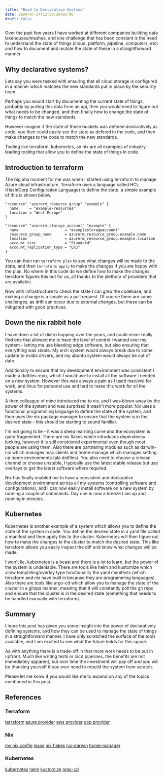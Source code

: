 ```yaml
---
title: "Road to Declarative Systems"
date: 2024-07-27T12:50:29+02:00
draft: false
---
```


Over the past few years I have worked at different companies building data lakehouses/meshes, and one challenge that has been constant is the need to understand the state of things (cloud, platform, pipeline, computers, etc) and how to document and mutate the state of these in a straightforward manner.

## Why declarative systems?

Lets say you were tasked with ensuring that all cloud storage is configured in a manner which matches the new standards put in place by the security team.

Perhaps you would start by documenting the current state of things, probably by polling this data from an api, then you would need to figure out what needs to be changed, and then finally how to change the state of things to match the new standards.

However imagine if the state of these buckets was defined declaratively as code, you then could easily see the state as defined in the code, and then make changes to the code to match the new standards.

Tooling like terraform, kubernetes, an nix are all examples of industry leading tooling that allow you to define the state of things in code.

## Introduction to terraform

The big aha moment for me was when I started using terraform to manage Azure cloud infrastructure. Terraform uses a language called HCL (HashiCorp Configuration Language) to define the state, a simple example of this is shown below.

```hcl
"resource" "azurerm_resource_group" "example" {
  name     = "example-resources"
  location = "West Europe"
}

"resource" "azurerm_storage_account" "example" {
  name                     = "examplestorageaccount"
  resource_group_name      = azurerm_resource_group.example.name
  location                 = azurerm_resource_group.example.location
  account_tier             = "Standard"
  account_replication_type = "LRS"
}
```

You can then run `terraform plan` to see what changes will be made to the state, and then `terraform apply` to make the changes if you are happy with the plan. No where in this code do we define how to make the changes, terraform figures this out for us, all thanks to the plethora of providers that are available.

Now with infrastructure to check the state I can grep the codebase, and making a change is a simple as a pull request. Of course there are some challenges, as drift can occur due to external changes, but these can be mitigated with good practices.

## Down the nix rabbit hole

I have done a lot of distro hopping over the years, and could never really find one that allowed me to have the level of control I wanted over my system - letting me use bleeding edge software, but also ensuring that everything was stable. My arch system would always break due to some update to nvidia drivers, and my ubuntu system would always be out of date.

Additionally to ensure that my development environment was consistent I made a dotfiles repo, which I would use to install all the software I needed on a new system. However this was always a pain as I used mac/wsl for work, and linux for personal use and had to make this work for all the systems.

A then colleague of mine introduced me to nix, and I was blown away by the power of the system and was surprised it wasn't more popular. Nix uses a functional programming language to define the state of the system, and then uses the nix package manager to ensure that the system is in the desired state - this should be starting to sound familiar.

I'm not going to lie - it was a steep learning curve and the ecosystem is quite fragmented. There are nix flakes which introduces dependency locking, however it is still considered experimental even though most people are using them. Also there are partnering modules such as darwin-nix which manages mac clients and home-manage which manages setting up home environments (ala dotfiles). You also need to choose a release channel or choose unstable, I typically use the latest stable release but use overlays to get the latest software where required.

Nix has finally enabled me to have a consistent and declarative development environment across all my systems (controlling software and configurations), and I can now easily install software on a new system by running a couple of commands. Day one is now a breeze I am up and running in minutes.

## Kubernetes

Kubernetes is another example of a system which allows you to define the state of the system in code. You define the desired state in a yaml file called a manifest and then apply this to the cluster. Kubernetes will then figure out how to make the changes to the cluster to match the desired state. This like terraform allows you easily inspect the diff and know what changes will be made.

I won't lie, kubernetes is a beast and there is a lot to learn, but the power of the system is undeniable. There are tools like helm and kustomize which allow templating/overlay type functionality the yaml manifests (which terraform and nix have built in because they are programming languages). Also there are tools like argo-cd which allow you to manage the state of the cluster in a gitops manner, meaning that it will constantly poll the git repo and ensure that the cluster is in the desired state (something that needs to be handled manually with terraform).

## Summary

I hope this post has given you some insight into the power of declaratively defining systems, and how they can be used to manage the state of things in a straightforward manner. I have only scratched the surface of the tools available, and I am excited to see what the future holds for this space.

As with anything there is a trade-off in that more work needs to be put in upfront. Much like writing tests or cicd pipelines, the benefits are not immediately apparent, but over time the investment will pay off and you will be thanking yourself if you ever need to rebuild the system from scratch.

Please let me know if you would like me to expand on any of the topics mentioned in this post.

## References

### Terraform

[terraform](https://www.terraform.io/)
[azure provider](https://registry.terraform.io/providers/hashicorp/azurerm/latest/docs)
[aws provider](https://registry.terraform.io/providers/hashicorp/aws/latest/docs)
[gcp provider](https://registry.terraform.io/providers/hashicorp/google/latest/docs)

### Nix

[my nix config](https://github.com/kirksw/nixfiles-v2)
[nixos](https://nixos.org/)
[nix flakes](https://nixos.wiki/wiki/Flakes)
[nix-darwin](https://github.com/LnL7/nix-darwin)
[home-manager](https://nix-community.github.io/home-manager/)

### Kubernetes

[kubernetes](https://kubernetes.io/)
[helm](https://helm.sh/)
[kustomize](https://kustomize.io/)
[argo-cd](https://argoproj.github.io/argo-cd/)

